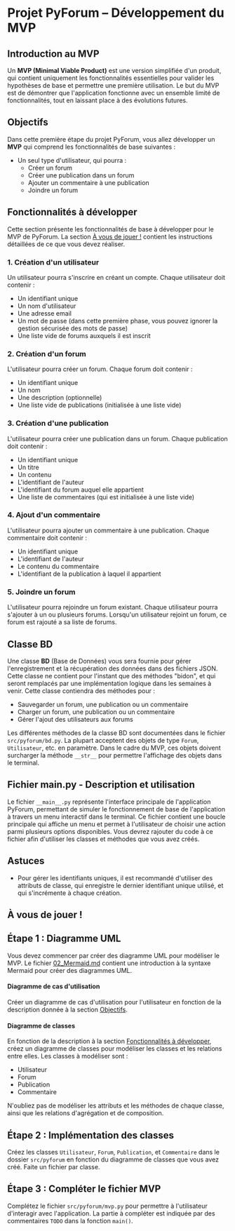 # Projet PyForum – Développement du MVP

## Introduction au MVP

Un **MVP (Minimal Viable Product)** est une version simplifiée d'un produit,
qui contient uniquement les fonctionnalités essentielles pour valider les
hypothèses de base et permettre une première utilisation. Le but du MVP est de
démontrer que l'application fonctionne avec un ensemble limité de
fonctionnalités, tout en laissant place à des évolutions futures.

## Objectifs

Dans cette première étape du projet PyForum, vous allez développer un **MVP**
qui comprend les fonctionnalités de base suivantes :

- Un seul type d'utilisateur, qui pourra :
  - Créer un forum
  - Créer une publication dans un forum
  - Ajouter un commentaire à une publication
  - Joindre un forum

## Fonctionnalités à développer

Cette section présente les fonctionnalités de base à développer pour le MVP de
PyForum. La section [À vous de jouer !](#à-vous-de-jouer) contient les
instructions détaillées de ce que vous devez réaliser.

### 1. Création d'un utilisateur

Un utilisateur pourra s'inscrire en créant un compte. Chaque utilisateur doit
contenir :
- Un identifiant unique
- Un nom d'utilisateur
- Une adresse email
- Un mot de passe (dans cette première phase, vous pouvez ignorer la gestion
  sécurisée des mots de passe)
- Une liste vide de forums auxquels il est inscrit

### 2. Création d'un forum

L'utilisateur pourra créer un forum. Chaque forum doit contenir :
- Un identifiant unique
- Un nom
- Une description (optionnelle)
- Une liste vide de publications (initialisée à une liste vide)

### 3. Création d'une publication

L'utilisateur pourra créer une publication dans un forum. Chaque publication
doit contenir :
- Un identifiant unique
- Un titre
- Un contenu
- L'identifiant de l'auteur 
- L'identifiant du forum auquel elle appartient
- Une liste de commentaires (qui est initialisée à une liste vide)

### 4. Ajout d'un commentaire

L'utilisateur pourra ajouter un commentaire à une publication. Chaque
commentaire doit contenir :
- Un identifiant unique
- L'identifiant de l'auteur
- Le contenu du commentaire
- L'identifiant de la publication à laquel il appartient

### 5. Joindre un forum

L'utilisateur pourra rejoindre un forum existant. Chaque utilisateur pourra
s'ajouter à un ou plusieurs forums. Lorsqu'un utilisateur rejoint un forum, ce
forum est rajouté a sa liste de forums.

## Classe BD

Une classe **BD** (Base de Données) vous sera fournie  pour gérer
l'enregistrement et la récupération des données dans des fichiers JSON. Cette
classe ne contient pour l'instant que des méthodes "bidon", et qui seront
remplacés par une implémentation logique dans les semaines à venir. Cette
classe contiendra des méthodes pour :

- Sauvegarder un forum, une publication ou un commentaire
- Charger un forum, une publication ou un commentaire
- Gérer l'ajout des utilisateurs aux forums

Les différentes méthodes de la classe BD sont documentées dans le fichier
`src/pyforum/bd.py`. La plupart acceptent des objets de type `Forum`,
`Utilisateur`, etc. en paramètre. Dans le cadre du MVP, ces objets
doivent surcharger la méthode `__str__` pour permettre l'affichage des objets
dans le terminal.

## Fichier main.py - Description et utilisation

Le fichier `__main__.py` représente
l'interface principale de l'application PyForum, permettant de simuler le
fonctionnement de base de l'application à travers un menu interactif dans le
terminal. Ce fichier contient une boucle principale qui affiche un menu et
permet à l'utilisateur de choisir une action parmi plusieurs options
disponibles. Vous devrez rajouter du code à ce fichier afin d'utiliser les
classes et méthodes que vous avez créés.

## Astuces

- Pour gérer les identifiants uniques, il est recommandé d'utiliser des
  attributs de classe, qui enregistre le dernier identifiant unique utilisé, et
  qui s'incrémente à chaque création.

## À vous de jouer !

## Étape 1 : Diagramme UML

Vous devez commencer par créer des diagramme UML pour modéliser le MVP. Le
fichier [02_Mermaid.md](./02_Mermaid.md) contient une introduction à la syntaxe
Mermaid pour créer des diagrammes UML.

#### Diagramme de cas d'utilisation

Créer un diagramme de cas d'utilisation pour l'utilisateur en fonction
de la description donnée à la section [Objectifs](#objectifs).

#### Diagramme de classes

En fonction de la description à la section [Fonctionnalités à développer](#fonctionnalités-à-développer),
créez un diagramme de classes pour modéliser les classes et les relations entre
elles. Les classes à modéliser sont :

- Utilisateur
- Forum
- Publication
- Commentaire

N'oubliez pas de modéliser les attributs et les méthodes de chaque classe,
ainsi que les relations d'agrégation et de composition.

## Étape 2 : Implémentation des classes

Créez les classes `Utilisateur`, `Forum`, `Publication`, et `Commentaire` dans
le dossier `src/pyforum` en fonction du diagramme de classes que vous avez
créé. Faite un fichier par classe.

## Étape 3 : Compléter le fichier MVP

Complétez le fichier `src/pyforum/mvp.py` pour permettre à l'utilisateur
d'interagir avec l'application. La partie à compléter est indiquée par des
commentaires `TODO` dans la fonction `main()`.
